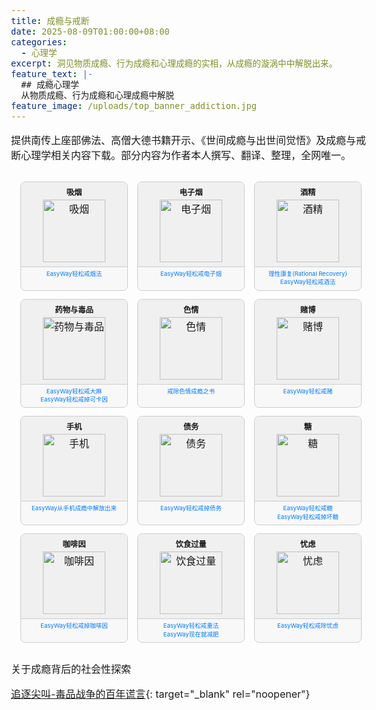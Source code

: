 ```yaml
---
title: 成瘾与戒断
date: 2025-08-09T01:00:00+08:00
categories:
  - 心理学
excerpt: 洞见物质成瘾、行为成瘾和心理成瘾的实相，从成瘾的漩涡中中解脱出来。
feature_text: |-
  ## 成瘾心理学
  从物质成瘾、行为成瘾和心理成瘾中解脱
feature_image: /uploads/top_banner_addiction.jpg
---
```

提供南传上座部佛法、高僧大德书籍开示、《世间成瘾与出世间觉悟》及成瘾与戒断心理学相关内容下载。部分内容为作者本人撰写、翻译、整理，全网唯一。
<style>
  body {
    /* To ensure all font sizes are relative to a base that can be easily adjusted */
    font-size: 16px; /* A default base font size */
  }

  .addiction-grid {
    display: grid;
    /* Default to 2 columns for smaller screens */
    grid-template-columns: repeat(auto-fit, minmax(150px, 1fr));
    gap: 15px; /* Spacing between cards */
    width: 100%;
    max-width: 990px; /* Max width to contain 3 columns comfortably on large screens */
    margin: 0 auto; /* Center the grid */
    padding: 15px; /* Overall padding around the grid */
    box-sizing: border-box; /* Include padding in element's total width and height */
  }

  /* Media query for PC screens (3 columns) */
  @media (min-width: 768px) {
    .addiction-grid {
      grid-template-columns: repeat(3, 1fr);
    }
  }

  .addiction-item {
    text-align: center;
    border: 1px solid #ccc; /* Border for the entire card */
    border-radius: 8px; /* Slightly rounded corners for the card */
    overflow: hidden; /* Ensures content respects border-radius */
    background-color: #f8f8f8; /* Light background for the card */
    display: flex; /* Use flexbox for vertical stacking within the card */
    flex-direction: column;
    height: 100%; /* Ensure all items in a row are same height */
  }

  .addiction-header {
    padding: 7px 0; /* Adjusted padding for reduced height */
    background-color: #f0f0f0; /* Slightly different background for the header part */
    flex-shrink: 0; /* Prevent header from shrinking */
    border-bottom: 1px solid #ccc; /* Border to separate header from links, matching card border */
  }

  .addiction-header strong {
    display: block; /* Make strong a block element to control its margin */
    margin-bottom: 3px; /* Smaller space between title and image */
    font-size: 0.77em; /* Original 1.1em * 0.7 (30% smaller) */
  }

  .addiction-header img {
    width: 100px;
    height: 100px;
    max-width: 100%; /* Ensure it scales down if container is smaller than 100px */
    object-fit: contain; /* Ensures the entire SVG is visible within the bounds */
    display: block; /* Remove extra space below image */
    margin: 0 auto; /* Center the image */
  }

  .addiction-links {
    padding: 5px; /* Reduced padding inside the links section */
    margin-top: 0; /* No gap between header and links */
    background-color: transparent; /* No background for links section itself */
    border: none; /* No border for links section */
    flex-grow: 1; /* Allow links section to grow and take available space */
    display: flex; /* Use flexbox for vertical stacking of links */
    flex-direction: column;
    justify-content: flex-start; /* Align links to the top */
  }

  .addiction-links a {
    display: block; /* Each link on a new line */
    text-decoration: none; /* No default underline */
    color: #007bff; /* Standard blue link color */
    font-size: 0.595em; /* Original 0.85em * 0.7 (30% smaller) */
    padding: 0; /* Removed vertical padding for each link */
    line-height: 1.2; /* Minimized line height */
    margin-bottom: 2px; /* Small margin between links for readability */
  }

  .addiction-links a:last-child {
    margin-bottom: 0; /* No margin after the last link */
  }

  .addiction-links a:hover {
    text-decoration: underline; /* Add underline on hover for better UX */
  }
</style>

<div class="addiction-grid">
  <div class="addiction-item">
    <div class="addiction-header">
      <strong>吸烟</strong>
      <img src="/uploads/addiction_smoking.svg" alt="吸烟" />
    </div>
    <div class="addiction-links">
      <a href="/%E5%BF%83%E7%90%86%E5%AD%A6/2025/08/09/easyway%E8%BD%BB%E6%9D%BE%E6%88%92%E7%83%9F%E6%B3%95/">EasyWay轻松戒烟法</a>
    </div>
  </div>
  <div class="addiction-item">
    <div class="addiction-header">
      <strong>电子烟</strong>
      <img src="/uploads/addiction_smoking.svg" alt="电子烟" />
    </div>
    <div class="addiction-links">
      <a href="/%E5%BF%83%E7%90%86%E5%AD%A6/2025/08/10/easyway%E8%BD%BB%E6%9D%BE%E6%88%92%E7%94%B5%E5%AD%90%E7%83%9F/">EasyWay轻松戒电子烟</a>
    </div>
  </div>
  <div class="addiction-item">
    <div class="addiction-header">
      <strong>酒精</strong>
      <img src="/uploads/addiction_alcohol.svg" alt="酒精" />
    </div>
    <div class="addiction-links">
      <a href="/%E5%BF%83%E7%90%86%E5%AD%A6/2025/08/09/%E7%90%86%E6%80%A7%E5%BA%B7%E5%A4%8D-rational-recovery/">理性康复(Rational Recovery)</a>
      <a href="/%E5%BF%83%E7%90%86%E5%AD%A6/2025/08/09/easyway%E8%BD%BB%E6%9D%BE%E6%88%92%E9%85%92%E6%B3%95/">EasyWay轻松戒酒法</a>
    </div>
  </div>
  <div class="addiction-item">
    <div class="addiction-header">
      <strong>药物与毒品</strong>
      <img src="/uploads/addiction_drugs.svg" alt="药物与毒品" />
    </div>
    <div class="addiction-links">
      <a href="/%E5%BF%83%E7%90%86%E5%AD%A6/2025/08/10/easyway%E8%BD%BB%E6%9D%BE%E6%88%92%E5%A4%A7%E9%BA%BB/">EasyWay轻松戒大麻</a>
      <a href="/%E5%BF%83%E7%90%86%E5%AD%A6/2025/08/10/easyway%E8%BD%BB%E6%9D%BE%E6%88%92%E6%8E%89%E5%8F%AF%E5%8D%A1%E5%9B%A0/">EasyWay轻松戒掉可卡因</a>
    </div>
  </div>
  <div class="addiction-item">
    <div class="addiction-header">
      <strong>色情</strong>
      <img src="/uploads/addiction_porn.svg" alt="色情" />
    </div>
    <div class="addiction-links">
      <a href="/%E5%BF%83%E7%90%86%E5%AD%A6/2025/08/09/%E6%88%92%E9%99%A4%E8%89%B2%E6%83%85%E6%88%90%E7%98%BE%E4%B9%8B%E4%B9%A6-easypeasy-way%E4%BC%98%E5%8C%96%E7%89%88/">戒除色情成瘾之书</a>
    </div>
  </div>
  <div class="addiction-item">
    <div class="addiction-header">
      <strong>赌博</strong>
      <img src="/uploads/addiction_gambling.svg" alt="赌博" />
    </div>
    <div class="addiction-links">
      <a href="/%E5%BF%83%E7%90%86%E5%AD%A6/2025/08/10/easyway%E8%BD%BB%E6%9D%BE%E6%88%92%E8%B5%8C/">EasyWay轻松戒赌</a>
    </div>
  </div>
  <div class="addiction-item">
    <div class="addiction-header">
      <strong>手机</strong>
      <img src="/uploads/addiction_mobile.svg" alt="手机" />
    </div>
    <div class="addiction-links">
      <a href="/%E5%BF%83%E7%90%86%E5%AD%A6/2025/08/09/%E4%BB%8E%E6%89%8B%E6%9C%BA%E6%88%90%E7%98%BE%E4%B8%AD%E8%A7%A3%E6%94%BE%E5%87%BA%E6%9D%A5/">EasyWay从手机成瘾中解放出来</a>
    </div>
  </div>
  <div class="addiction-item">
    <div class="addiction-header">
      <strong>债务</strong>
      <img src="/uploads/addiction_debt.svg" alt="债务" />
    </div>
    <div class="addiction-links">
      <a href="/%E5%BF%83%E7%90%86%E5%AD%A6/2025/08/09/easyway%E8%BD%BB%E6%9D%BE%E6%88%92%E6%8E%89%E5%80%BA%E5%8A%A1/">EasyWay轻松戒掉债务</a>
    </div>
  </div>
  <div class="addiction-item">
    <div class="addiction-header">
      <strong>糖</strong>
      <img src="/uploads/addiction_sugar.svg" alt="糖" />
    </div>
    <div class="addiction-links">
      <a href="/%E5%BF%83%E7%90%86%E5%AD%A6/2025/08/10/easyway%E8%BD%BB%E6%9D%BE%E6%88%92%E7%B3%96/">EasyWay轻松戒糖</a>
      <a href="/%E5%BF%83%E7%90%86%E5%AD%A6/2025/08/10/easyway%E8%BD%BB%E6%9D%BE%E6%88%92%E6%8E%89%E5%9D%8F%E7%B3%96/">EasyWay轻松戒掉坏糖</a>
    </div>
  </div>
  <div class="addiction-item">
    <div class="addiction-header">
      <strong>咖啡因</strong>
      <img src="/uploads/addiction_caffeine.svg" alt="咖啡因" />
    </div>
    <div class="addiction-links">
      <a href="/%E5%BF%83%E7%90%86%E5%AD%A6/2025/08/10/easyway%E8%BD%BB%E6%9D%BE%E6%88%92%E6%8E%89%E5%92%96%E5%95%A1%E5%9B%A0/">EasyWay轻松戒掉咖啡因</a>
    </div>
  </div>
  <div class="addiction-item">
    <div class="addiction-header">
      <strong>饮食过量</strong>
      <img src="/uploads/addiction_weight.svg" alt="饮食过量" />
    </div>
    <div class="addiction-links">
      <a href="/%E5%BF%83%E7%90%86%E5%AD%A6/2025/08/10/easyway%E8%BD%BB%E6%9D%BE%E6%88%92%E9%87%8D%E6%B3%95/">EasyWay轻松戒重法</a>
      <a href="/%E5%BF%83%E7%90%86%E5%AD%A6/2025/08/10/easyway%E7%8E%B0%E5%9C%A8%E5%B0%B1%E5%87%8F%E8%82%A5/">EasyWay现在就减肥</a>
    </div>
  </div>
  <div class="addiction-item">
    <div class="addiction-header">
      <strong>忧虑</strong>
      <img src="/uploads/addiction_worrying.svg" alt="忧虑" />
    </div>
    <div class="addiction-links">
      <a href="/%E5%BF%83%E7%90%86%E5%AD%A6/2025/08/09/easyway%E8%BD%BB%E6%9D%BE%E6%88%92%E9%99%A4%E5%BF%A7%E8%99%91/">EasyWay轻松戒除忧虑</a>
    </div>
  </div>
</div>

关于成瘾背后的社会性探索

[追逐尖叫-毒品战争的百年谎言](/心理学/精选/2025/08/10/追逐尖叫-毒品战争的百年谎言/){: target="_blank" rel="noopener"}

&nbsp;